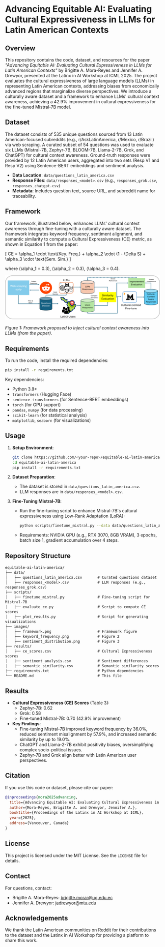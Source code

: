 # Advancing Equitable AI: Evaluating Cultural Expressiveness in LLMs for Latin American Contexts

## Overview
This repository contains the code, dataset, and resources for the paper *"Advancing Equitable AI: Evaluating Cultural Expressiveness in LLMs for Latin American Contexts"* by Brigitte A. Mora-Reyes and Jennifer A. Drewyor, presented at the Latinx in AI Workshop at ICML 2025. The project evaluates the cultural expressiveness of large language models (LLMs) in representing Latin American contexts, addressing biases from economically advanced regions that marginalize diverse perspectives. We introduce a culturally aware dataset and a framework to enhance LLMs' cultural context awareness, achieving a 42.9% improvement in cultural expressiveness for the fine-tuned Mistral-7B model.

## Dataset
The dataset consists of 535 unique questions sourced from 13 Latin American-focused subreddits (e.g., r/AskLatinAmerica, r/Mexico, r/Brazil) via web scraping. A curated subset of 54 questions was used to evaluate six LLMs (Mistral-7B, Zephyr-7B, BLOOM-7B, Llama-2-7B, Grok, and ChatGPT) for cultural context awareness. Ground-truth responses were provided by 12 Latin American users, aggregated into two sets (Resp V1 and Resp V2) using Sentence-BERT embeddings and sentiment analysis.

- **Data Location**: `data/questions_latin_america.csv`
- **Response Files**: `data/responses_<model>.csv` (e.g., `responses_grok.csv`, `responses_chatgpt.csv`)
- **Metadata**: Includes question text, source URL, and subreddit name for traceability.

## Framework
Our framework, illustrated below, enhances LLMs' cultural context awareness through fine-tuning with a culturally aware dataset. The framework integrates keyword frequency, sentiment alignment, and semantic similarity to compute a Cultural Expressiveness (CE) metric, as shown in Equation 1 from the paper:

\[
CE = \alpha_1 \cdot \text{Key. Freq.} + \alpha_2 \cdot (1 - \Delta S) + \alpha_3 \cdot \text{Sem. Sim.}
\]

where \(\alpha_1 = 0.3\), \(\alpha_2 = 0.3\), \(\alpha_3 = 0.4\).

![Framework for Cultural Context Awareness](images/framework.png)

*Figure 1: Framework proposed to inject cultural context awareness into LLMs (from the paper).*

## Requirements
To run the code, install the required dependencies:

```bash
pip install -r requirements.txt
```

Key dependencies:
- Python 3.8+
- `transformers` (Hugging Face)
- `sentence-transformers` (for Sentence-BERT embeddings)
- `torch` (for GPU support)
- `pandas`, `numpy` (for data processing)
- `scikit-learn` (for statistical analysis)
- `matplotlib`, `seaborn` (for visualizations)

## Usage
1. **Setup Environment**:
   ```bash
   git clone https://github.com/<your-repo>/equitable-ai-latin-america.git
   cd equitable-ai-latin-america
   pip install -r requirements.txt
   ```

2. **Dataset Preparation**:
   - The dataset is stored in `data/questions_latin_america.csv`.
   - LLM responses are in `data/responses_<model>.csv`.

3. **Fine-Tuning Mistral-7B**:
   - Run the fine-tuning script to enhance Mistral-7B's cultural expressiveness using Low-Rank Adaptation (LoRA):
     ```bash
     python scripts/finetune_mistral.py --data data/questions_latin_america.csv --output_dir models/finetuned_mistral
     ```
   - Requirements: NVIDIA GPU (e.g., RTX 3070, 8GB VRAM), 3 epochs, batch size 1, gradient accumulation over 4 steps.



## Repository Structure
```
equitable-ai-latin-america/
├── data/
│   ├── questions_latin_america.csv       # Curated questions dataset
│   ├── responses_<model>.csv             # LLM responses (e.g., responses_grok.csv)
├── scripts/
│   ├── finetune_mistral.py               # Fine-tuning script for Mistral-7B
│   ├── evaluate_ce.py                    # Script to compute CE scores
│   ├── plot_results.py                   # Script for generating visualizations
├── images/
│   ├── framework.png                     # Framework figure
│   ├── keyword_frequency.png             # Figure 2
│   ├── sentiment_distribution.png        # Figure 3
├── results/
│   ├── ce_scores.csv                     # Cultural Expressiveness scores
│   ├── sentiment_analysis.csv            # Sentiment differences
│   ├── semantic_similarity.csv           # Semantic similarity scores
├── requirements.txt                      # Python dependencies
└── README.md                             # This file
```

## Results
- **Cultural Expressiveness (CE) Scores** (Table 3):
  - Zephyr-7B: 0.62
  - Grok: 0.58
  - Fine-tuned Mistral-7B: 0.70 (42.9% improvement)
- **Key Findings**:
  - Fine-tuning Mistral-7B improved keyword frequency by 36.0%, reduced sentiment misalignment by 57.9%, and increased semantic similarity by up to 19.0%.
  - ChatGPT and Llama-2-7B exhibit positivity biases, oversimplifying complex socio-political issues.
  - Zephyr-7B and Grok align better with Latin American user perspectives.

## Citation
If you use this code or dataset, please cite our paper:

```bibtex
@inproceedings{mora2025advancing,
  title={Advancing Equitable AI: Evaluating Cultural Expressiveness in LLMs for Latin American Contexts},
  author={Mora-Reyes, Brigitte A. and Drewyor, Jennifer A.},
  booktitle={Proceedings of the Latinx in AI Workshop at ICML},
  year={2025},
  address={Vancouver, Canada}
}
```

## License
This project is licensed under the MIT License. See the `LICENSE` file for details.

## Contact
For questions, contact:
- Brigitte A. Mora-Reyes: [brigitte.morar@ug.edu.ec](mailto:brigitte.morar@ug.edu.ec)
- Jennifer A. Drewyor: [jadrewyor@mtu.edu](mailto:jadrewyor@mtu.edu)

## Acknowledgements
We thank the Latin American communities on Reddit for their contributions to the dataset and the Latinx in AI Workshop for providing a platform to share this work.
